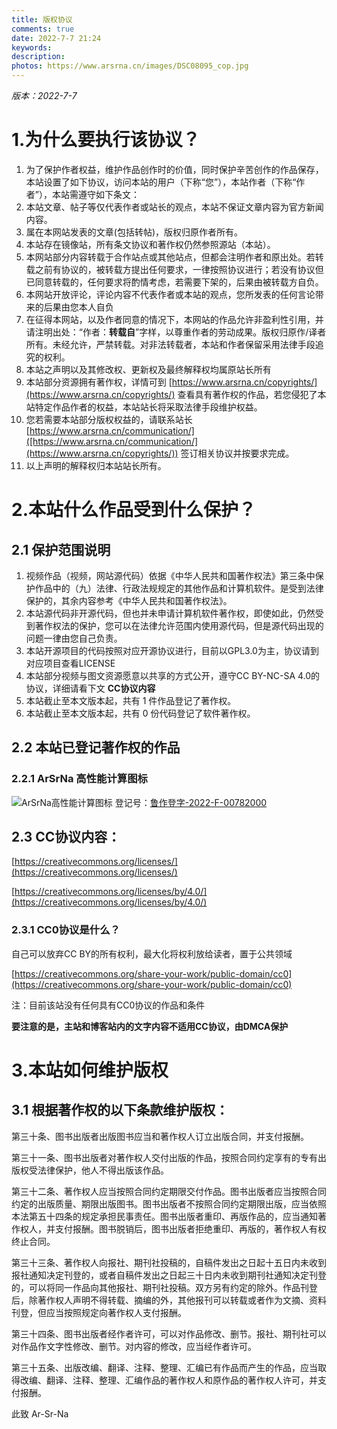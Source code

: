 ```yaml
---
title: 版权协议
comments: true
date: 2022-7-7 21:24
keywords:
description:
photos: https://www.arsrna.cn/images/DSC08095_cop.jpg
---
```

*版本：2022-7-7*

# 1.为什么要执行该协议？

1. 为了保护作者权益，维护作品创作时的价值，同时保护辛苦创作的作品保存，本站设置了如下协议，访问本站的用户（下称“您”），本站作者（下称“作者”），本站需遵守如下条文：
2. 本站文章、帖子等仅代表作者或站长的观点，本站不保证文章内容为官方新闻内容。
3. 属在本网站发表的文章(包括转帖)，版权归原作者所有。
4. 本站存在镜像站，所有条文协议和著作权仍然参照源站（本站）。
5. 本网站部分内容转载于合作站点或其他站点，但都会注明作者和原出处。若转载之前有协议的，被转载方提出任何要求，一律按照协议进行；若没有协议但已同意转载的，任何要求将酌情考虑，若需要下架的，后果由被转载方自负。
6. 本网站开放评论，评论内容不代表作者或本站的观点，您所发表的任何言论带来的后果由您本人自负
7. 在征得本网站，以及作者同意的情况下，本网站的作品允许非盈利性引用，并请注明出处：“作者：____转载自____”字样，以尊重作者的劳动成果。版权归原作/译者所有。未经允许，严禁转载。对非法转载者，本站和作者保留采用法律手段追究的权利。
8. 本站之声明以及其修改权、更新权及最终解释权均属原站长所有
9. 本站部分资源拥有著作权，详情可到 [https://www.arsrna.cn/copyrights/](https://www.arsrna.cn/copyrights/) 查看具有著作权的作品，若您侵犯了本站特定作品作者的权益，本站站长将采取法律手段维护权益。
10. 您若需要本站部分版权权益的，请联系站长 [https://www.arsrna.cn/communication/]([https://www.arsrna.cn/communication/](https://www.arsrna.cn/copyrights/)) 签订相关协议并按要求完成。
11. 以上声明的解释权归本站站长所有。

# 2.本站什么作品受到什么保护？

## 2.1 保护范围说明

1. 视频作品（视频，网站源代码）依据《中华人民共和国著作权法》第三条中保护作品中的（九）法律、行政法规规定的其他作品和计算机软件。是受到法律保护的，其余内容参考《中华人民共和国著作权法》。
2. 本站源代码非开源代码，但也并未申请计算机软件著作权，即使如此，仍然受到著作权法的保护，您可以在法律允许范围内使用源代码，但是源代码出现的问题一律由您自己负责。
3. 本站开源项目的代码按照对应开源协议进行，目前以GPL3.0为主，协议请到对应项目查看LICENSE
4. 本站部分视频与图文资源愿意以共享的方式公开，遵守CC BY-NC-SA 4.0的协议，详细请看下文 **CC协议内容**
5. 本站截止至本文版本起，共有 1 件作品登记了著作权。
6. 本站截止至本文版本起，共有 0 份代码登记了软件著作权。

## 2.2 本站已登记著作权的作品

### 2.2.1 ArSrNa 高性能计算图标

![ArSrNa高性能计算图标](https://www.arsrna.cn/elec/RILogo.jpg)
登记号：[鲁作登字-2022-F-00782000](http://bqdengji.com/index.php/index/index/info/id/5155)

## 2.3 CC协议内容：

[https://creativecommons.org/licenses/](https://creativecommons.org/licenses/)

[https://creativecommons.org/licenses/by/4.0/](https://creativecommons.org/licenses/by/4.0/)

### 2.3.1 CC0协议是什么？

自己可以放弃CC BY的所有权利，最大化将权利放给读者，置于公共领域

[https://creativecommons.org/share-your-work/public-domain/cc0](https://creativecommons.org/share-your-work/public-domain/cc0)

注：目前该站没有任何具有CC0协议的作品和条件

**要注意的是，主站和博客站内的文字内容不适用CC协议，由DMCA保护**

# 3.本站如何维护版权

## 3.1 根据著作权的以下条款维护版权：

第三十条、图书出版者出版图书应当和著作权人订立出版合同，并支付报酬。

第三十一条、图书出版者对著作权人交付出版的作品，按照合同约定享有的专有出版权受法律保护，他人不得出版该作品。

第三十二条、著作权人应当按照合同约定期限交付作品。图书出版者应当按照合同约定的出版质量、期限出版图书。图书出版者不按照合同约定期限出版，应当依照本法第五十四条的规定承担民事责任。图书出版者重印、再版作品的，应当通知著作权人，并支付报酬。图书脱销后，图书出版者拒绝重印、再版的，著作权人有权终止合同。

第三十三条、著作权人向报社、期刊社投稿的，自稿件发出之日起十五日内未收到报社通知决定刊登的，或者自稿件发出之日起三十日内未收到期刊社通知决定刊登的，可以将同一作品向其他报社、期刊社投稿。双方另有约定的除外。作品刊登后，除著作权人声明不得转载、摘编的外，其他报刊可以转载或者作为文摘、资料刊登，但应当按照规定向著作权人支付报酬。

第三十四条、图书出版者经作者许可，可以对作品修改、删节。报社、期刊社可以对作品作文字性修改、删节。对内容的修改，应当经作者许可。

第三十五条、出版改编、翻译、注释、整理、汇编已有作品而产生的作品，应当取得改编、翻译、注释、整理、汇编作品的著作权人和原作品的著作权人许可，并支付报酬。


此致
Ar-Sr-Na
